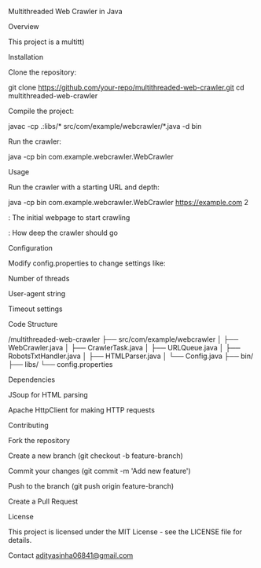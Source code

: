 Multithreaded Web Crawler in Java

Overview

This project is a multitt)

Installation

Clone the repository:

git clone https://github.com/your-repo/multithreaded-web-crawler.git
cd multithreaded-web-crawler

Compile the project:

javac -cp .:libs/* src/com/example/webcrawler/*.java -d bin

Run the crawler:

java -cp bin com.example.webcrawler.WebCrawler <start-url> <depth>

Usage

Run the crawler with a starting URL and depth:

java -cp bin com.example.webcrawler.WebCrawler https://example.com 2

<start-url>: The initial webpage to start crawling

<depth>: How deep the crawler should go

Configuration

Modify config.properties to change settings like:

Number of threads

User-agent string

Timeout settings

Code Structure

/multithreaded-web-crawler
├── src/com/example/webcrawler
│   ├── WebCrawler.java
│   ├── CrawlerTask.java
│   ├── URLQueue.java
│   ├── RobotsTxtHandler.java
│   ├── HTMLParser.java
│   └── Config.java
├── bin/
├── libs/
└── config.properties

Dependencies

JSoup for HTML parsing

Apache HttpClient for making HTTP requests

Contributing

Fork the repository

Create a new branch (git checkout -b feature-branch)

Commit your changes (git commit -m 'Add new feature')

Push to the branch (git push origin feature-branch)

Create a Pull Request

License

This project is licensed under the MIT License - see the LICENSE file for details.

Contact
adityasinha06841@gmail.com




